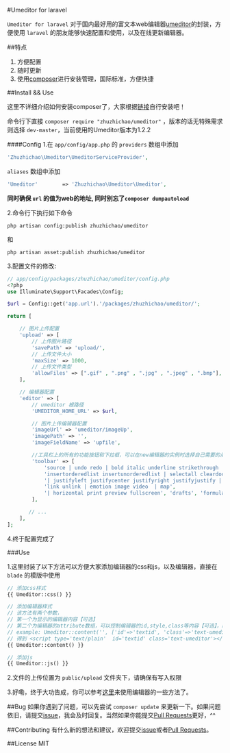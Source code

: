 #Umeditor for laravel

`Umeditor for laravel` 对于国内最好用的富文本web编辑器[umeditor](http://ueditor.baidu.com/website/umeditor.html)的封装，方便使用 `laravel` 的朋友能够快速配置和使用，以及在线更新编辑器。

##特点
1. 方便配置
2. 随时更新
3. 使用[composer](https://getcomposer.org/)进行安装管理，国际标准，方便快捷

##Install && Use

这里不详细介绍如何安装composer了，大家根据[链接](https://getcomposer.org/)自行安装吧！

命令行下直接 `composer require "zhuzhichao/umeditor"` ，版本的话无特殊需求则选择 `dev-master`，当前使用的Umeditor版本为1.2.2

####Config
1.在 `app/config/app.php` 的 `providers` 数组中添加
```php
'Zhuzhichao\Umeditor\UmeditorServiceProvider',
```
`aliases` 数组中添加
```php
'Umeditor'        => 'Zhuzhichao\Umeditor\Umeditor',
```
**同时确保 `url` 的值为web的地址, 同时别忘了`composer dumpautoload`**

2.命令行下执行如下命令
```shell
php artisan config:publish zhuzhichao/umeditor
```
和
```shell
php artisan asset:publish zhuzhichao/umeditor
```

3.配置文件的修改:
```php
// app/config/packages/zhuzhichao/umeditor/config.php
<?php
use Illuminate\Support\Facades\Config;

$url = Config::get('app.url').'/packages/zhuzhichao/umeditor/';

return [

    // 图片上传配置
    'upload' => [
        // 上传图片路径
        'savePath' => 'upload/',
        // 上传文件大小
        'maxSize' => 1000,
        // 上传文件类型
        'allowFiles' => [".gif" , ".png" , ".jpg" , ".jpeg" , ".bmp"],
    ],

    // 编辑器配置
    'editor' => [
        // umeditor 根路径
        'UMEDITOR_HOME_URL' => $url,

        // 图片上传编辑器配置
        'imageUrl' => 'umeditor/imageUp',
        'imagePath' => '',
        'imageFieldName' => 'upfile',

        //工具栏上的所有的功能按钮和下拉框，可以在new编辑器的实例时选择自己需要的从新定义
        'toolbar' => [
            'source | undo redo | bold italic underline strikethrough | superscript subscript | forecolor backcolor | removeformat |',
            'insertorderedlist insertunorderedlist | selectall cleardoc paragraph | fontfamily fontsize' ,
            '| justifyleft justifycenter justifyright justifyjustify |',
            'link unlink | emotion image video  | map',
            '| horizontal print preview fullscreen', 'drafts', 'formula'
        ],

       // ...
    ],
];
```

4.终于配置完成了

###Use

1.这里封装了以下方法可以方便大家添加编辑器的css和js，以及编辑器，直接在 `blade` 的模版中使用
```php
// 添加css样式
{{ Umeditor::css() }}
```

```php
// 添加编辑器样式
// 该方法有两个参数，
// 第一个为显示的编辑器内容【可选】
// 第二个为编辑器的attribute数组，可以控制编辑器的id,style,class等内容【可选】，默认id为myEditor
// example: Umeditor::content('', ['id'=>'textid', 'class'=>'text-umeditor'])
// 得到 <script type='text/plain'  id='textid' class='text-umeditor'></script>
{{ Umeditor::content() }}
```

```php
// 添加js
{{ Umeditor::js() }}
```

2.文件的上传位置为 `public/upload` 文件夹下，请确保有写入权限

3.好嘞，终于大功告成，你可以参考[这里](http://ueditor.baidu.com/website/umeditor.html)来使用编辑器的一些方法了。

##Bug
如果你遇到了问题，可以先尝试 `composer update` 来更新一下。如果问题依旧，请提交[issue](https://github.com/zhuzhichao/Umeditor/issues)，我会及时回复。当然如果你能提交[Pull Requests](https://github.com/zhuzhichao/Umeditor/pulls)更好，^^

##Contributing
有什么新的想法和建议，欢迎提交[issue](https://github.com/zhuzhichao/Umeditor/issues)或者[Pull Requests](https://github.com/zhuzhichao/Umeditor/pulls)。

##License
MIT
